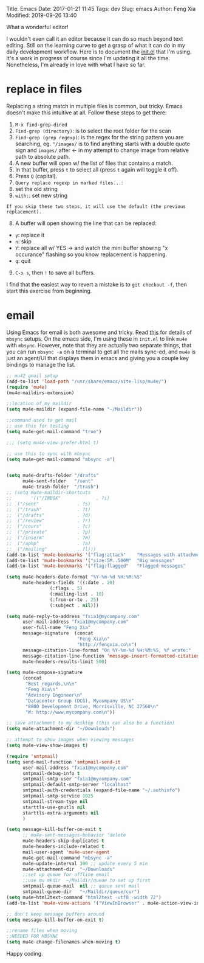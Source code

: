 Title: Emacs
Date: 2017-01-21 11:45
Tags: dev
Slug: emacs
Author: Feng Xia
Modified: 2019-09-26 13:40

What a wonderful editor!

I wouldn't even call it an editor because it can do so much beyond
text editing. Still on the learning curve to get a grasp of what it
can do in my daily development workflow. Here is to document the
[init.el][1] that I'm using. It's a work in progress of course since
I'm updating it all the time. Nonetheless, I'm already in love with
what I have so far.

# replace in files

Replacing a string match in multiple files is common, but
tricky. Emacs doesn't make this intuitive at all. Follow these steps
to get there:

1. `M-x find-grep-dired`
2. `Find-grep (directory)`: is to select the root folder for the scan
3. `Find-grep (grep regexp)`: is the regex for the string pattern you
   are searching, eg. `"/images/` is to find anything starts with a
   double quote sign and `images/` after &larr; in my attempt to
   change image from relative path to absolute path.
4. A new buffer will open w/ the list of files that contains a match.
5. In that buffer, press `t` to select all (press `t` again will
   toggle it off).
6. Press `Q` (capital).
7. `Query replace regexp in marked files...`: 
  1. set the old string
  2. `with:`: set new string
  
    If you skip these two steps, it will use the default (the previous replacement).
8. A buffer will open showing the line that can be replaced:

  - `y`: replace it
  - `n`: skip
  - `Y`: replace all w/ YES &rarr; and watch the mini buffer showing
    "x occurance" flashing so you know replacement is happening.
  - `q`: quit
  
9. `C-x s`, then `!` to save all buffers.

I find that the easiest way to revert a mistake is to `git checkout
-f`, then start this exercise from beginning.

# email

Using Emacs for email is both awesome and tricky. Read [this][2] for
details of `mbsync` setups. On the emacs side, I'm using these in
`init.el` to link `mu4e` with `mbsync`. However, note that they are
actually two separate things, that you can run `mbsync -a` on a
terminal to get all the mails sync-ed, and `mu4e` is just an agent/UI
that displays them in emacs and giving you a couple key bindings to
manage the list. 

```lisp
;; mu42 gmail setup
(add-to-list 'load-path "/usr/share/emacs/site-lisp/mu4e/")
(require 'mu4e)
(mu4e-maildirs-extension)

;;location of my maildir
(setq mu4e-maildir (expand-file-name "~/Maildir"))

;;command used to get mail
;; use this for testing
(setq mu4e-get-mail-command "true")

;;; (setq mu4e-view-prefer-html t)

;; use this to sync with mbsync
(setq mu4e-get-mail-command "mbsync -a")


(setq mu4e-drafts-folder "/drafts"
      mu4e-sent-folder   "/sent"
      mu4e-trash-folder  "/trash")
;; (setq mu4e-maildir-shortcuts
;;       '(("/INBOX"             . ?i)
;; 	("/sent"              . ?s)
;; 	("/trash"             . ?t)
;; 	("/drafts"            . ?d)
;; 	("/review"            . ?r)
;; 	("/cours"             . ?c)
;; 	("/private"           . ?p)
;; 	("/inserm"            . ?m)
;; 	("/aphp"              . ?a)
;; 	("/mailing"           . ?l)))
(add-to-list 'mu4e-bookmarks '("flag:attach"    "Messages with attachment"   ?a) t)
(add-to-list 'mu4e-bookmarks '("size:5M..500M"  "Big messages"               ?b) t)
(add-to-list 'mu4e-bookmarks '("flag:flagged"   "Flagged messages"           ?f) t)

(setq mu4e-headers-date-format "%Y-%m-%d %H:%M:%S"
      mu4e-headers-fields '((:date . 20)
			    (:flags . 5)
			    (:mailing-list . 10)
			    (:from-or-to . 25)
			    (:subject . nil))) 

(setq mu4e-reply-to-address "fxia1@mycompany.com"
      user-mail-address "fxia1@mycompany.com"
      user-full-name "Feng Xia"
      message-signature  (concat
                          "Feng Xia\n"
                          "http://fengxia.co\n")
      message-citation-line-format "On %Y-%m-%d %H:%M:%S, %f wrote:"
      message-citation-line-function 'message-insert-formatted-citation-line
      mu4e-headers-results-limit 500)

(setq mu4e-compose-signature
      (concat
       "Best regards,\n\n"
       "Feng Xia\n"
       "Advisory Engineer\n"
       "Datacenter Group (DCG), Mycompany US\n"
       "8000 Development Drive, Morrisville, NC 27560\n"
       "W: http://www.mycompany.com\n"))

;; save attachment to my desktop (this can also be a function)
(setq mu4e-attachment-dir "~/Downloads")

;; attempt to show images when viewing messages
(setq mu4e-view-show-images t)

(require 'smtpmail)
(setq send-mail-function 'smtpmail-send-it
      user-mail-address "fxia1@mycompany.com"
      smtpmail-debug-info t
      smtpmail-smtp-user "fxia1@mycompany.com"
      smtpmail-default-smtp-server "localhost"
      smtpmail-auth-credentials (expand-file-name "~/.authinfo")
      smtpmail-smtp-service 1025
      smtpmail-stream-type nil
      starttls-use-gnutls nil
      starttls-extra-arguments nil
      )

(setq message-kill-buffer-on-exit t
      ;; mu4e-sent-messages-behavior 'delete
      mu4e-headers-skip-duplicates t
      mu4e-headers-include-related t
      mail-user-agent 'mu4e-user-agent
      mu4e-get-mail-command "mbsync -a"
      mu4e-update-interval 300 ;; update every 5 min
      mu4e-attachment-dir  "~/Downloads"
      ;;set up queue for offline email
      ;;use mu mkdir  ~/Maildir/queue to set up first
      smtpmail-queue-mail  nil ;; queue sent mail
      smtpmail-queue-dir   "~/Maildir/queue/cur")
(setq mu4e-html2text-command "html2text -utf8 -width 72")
(add-to-list 'mu4e-view-actions '("ViewInBrowser" . mu4e-action-view-in-browser) t)

;; don't keep message buffers around
(setq message-kill-buffer-on-exit t)

;;rename files when moving
;;NEEDED FOR MBSYNC
(setq mu4e-change-filenames-when-moving t)
```

Happy coding.

[1]: {attach}/downloads/emacs/init.el
[2]: {filename}/dev/mbsync.md
